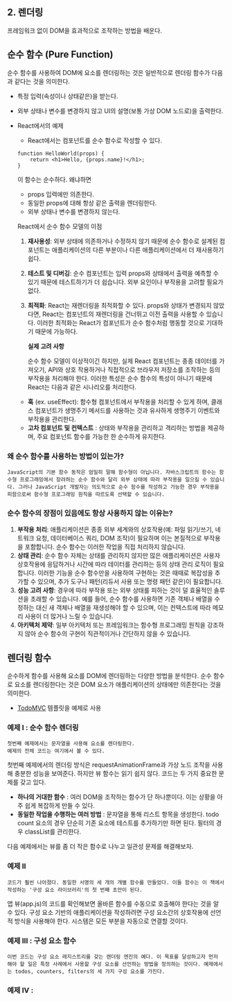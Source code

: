 ## 2. 렌더링
프레임워크 없이 DOM을 효과적으로 조작하는 방법을 배운다.

## 순수 함수 (Pure Function)
순수 함수를 사용하여 DOM에 요소를 렌더링하는 것은 일반적으로 렌더링 함수가 다음과 같다는 것을 의미한다.
* 특정 입력(속성이나 상태같은)을 받는다.
* 외부 상태나 변수를 변경하지 않고 UI의 설명(보통 가상 DOM 노드로)을 출력한다.
* React에서의 예제
    * React에서는 컴포넌트를 순수 함수로 작성할 수 있다.
    ```
    function HelloWorld(props) {
        return <h1>Hello, {props.name}!</h1>;
    }
    ```
    이 함수는 순수하다. 왜냐하면
    * props 입력에만 의존한다.
    * 동일한 props에 대해 항상 같은 출력을 렌더링한다.
    * 외부 상태나 변수를 변경하지 않는다.

    React에서 순수 함수 모델의 이점
    1. **재사용성**: 외부 상태에 의존하거나 수정하지 않기 때문에 순수 함수로 설계된 컴포넌트는 애플리케이션의 다른 부분이나 다른 애플리케이션에서 더 재사용하기 쉽다.
    2. **테스트 및 디버깅**: 순수 컴포넌트는 입력 props와 상태에서 출력을 예측할 수 있기 때문에 테스트하기가 더 쉽습니다. 외부 요인이나 부작용을 고려할 필요가 없다.
    3. **최적화**: React는 재렌더링을 최적화할 수 있다. props와 상태가 변경되지 않았다면, React는 컴포넌트의 재렌더링을 건너뛰고 이전 출력을 사용할 수 있습니다. 이러한 최적화는 React가 컴포넌트가 순수 함수처럼 행동할 것으로 기대하기 때문에 가능하다.
    
        **실제 고려 사항**

        순수 함수 모델이 이상적이긴 하지만, 실제 React 컴포넌트는 종종 데이터를 가져오기, API와 상호 작용하거나 직접적으로 브라우저 저장소를 조작하는 등의 부작용을 처리해야 한다. 이러한 특성은 순수 함수의 특성이 아니기 때문에 React는 다음과 같은 시나리오를 처리한다.
    * **훅** (ex. useEffect): 함수형 컴포넌트에서 부작용을 처리할 수 있게 하며, 클래스 컴포넌트가 생명주기 메서드를 사용하는 것과 유사하게 생명주기 이벤트와 부작용을 관리한다.
    * **고차 컴포넌트 및 컨텍스트** : 상태와 부작용을 관리하고 격리하는 방법을 제공하며, 주요 컴포넌트 함수를 가능한 한 순수하게 유지한다.


### 왜 순수 함수를 사용하는 방법이 있는가?

    JavaScript의 기본 함수 동작은 엄밀히 말해 함수형이 아닙니다. 자바스크립트의 함수는 함수형 프로그래밍에서 장려하는 순수 함수와 달리 외부 상태에 따라 부작용을 일으킬 수 있습니다. 그러나 JavaScript 개발자는 의도적으로 순수 함수를 작성하고 가능한 경우 부작용을 피함으로써 함수형 프로그래밍 원칙을 따르도록 선택할 수 있습니다.

### 순수 함수의 장점이 있음에도 항상 사용하지 않는 이유는?
 1. **부작용 처리**: 애플리케이션은 종종 외부 세계와의 상호작용(예: 파일 읽기/쓰기, 네트워크 요청, 데이터베이스 쿼리, DOM 조작)이 필요하며 이는 본질적으로 부작용을 포함합니다. 순수 함수는 이러한 작업을 직접 처리하지 않습니다.
2. **상태 관리**: 순수 함수 자체는 상태를 관리하지 않지만 많은 애플리케이션은 사용자 상호작용에 응답하거나 시간에 따라 데이터를 관리하는 등의 상태 관리 로직이 필요합니다. 이러한 기능을 순수 함수만을 사용하여 구현하는 것은 때때로 복잡성을 추가할 수 있으며, 추가 도구나 패턴(리듀서 사용 또는 명령 패턴 같은)이 필요합니다.
3. **성능 고려 사항**: 경우에 따라 부작용 또는 외부 상태를 피하는 것이 덜 효율적인 솔루션을 초래할 수 있습니다. 예를 들어, 순수 함수를 사용하면 기존 객체나 배열을 수정하는 대신 새 객체나 배열을 재생성해야 할 수 있으며, 이는 컨텍스트에 따라 메모리 사용이 더 많거나 느릴 수 있습니다.
4. **아키텍처 제약**: 일부 아키텍처 또는 프레임워크는 함수형 프로그래밍 원칙을 강조하지 않아 순수 함수의 구현이 직관적이거나 간단하지 않을 수 있습니다.

## 렌더링 함수
순수하게 함수를 사용해 요소를 DOM에 렌더링하는 다양한 방법을 분석한다.
순수 함수로 요소를 렌더링한다는 것은 DOM 요소가 애플리케이션의 상태에만 의존한다는 것을 의미한다.
* [TodoMVC][1] 템플릿을 예제로 사용 

### 예제 I : 순수 함수 렌더링
    첫번째 예제에서는 문자열을 사용해 요소를 렌더링한다.
    예제의 전체 코드는 여기에서 볼 수 있다.
첫번째 예제에서의 렌더링 방식은 requestAnimationFrame과 가상 노드 조작을 사용해 충분한 성능을 보여준다. 하지만 뷰 함수는 읽기 쉽지 않다. 코드는 두 가지 중요한 문제를 갖고 있다.
* **하나의 거대한 함수** : 여러 DOM을 조작하는 함수가 단 하나뿐이다. 이는 상황을 아주 쉽게 복잡하게 만들 수 있다.
* **동일한 작업을 수행하는 여러 방법** : 문자열을 통해 리스트 항목을 생성한다. todo count 요소의 경우 단순히 기존 요소에 테스트를 추가하기만 하면 된다. 필터의 경우 classList를 관리한다.

다음 예제에서는 뷰를 좀 더 작은 함수로 나누고 일관성 문제를 해결해보자.

### 예제 II
    코드가 훨씬 나아졌다. 동일한 서명의 세 개의 개별 함수를 만들었다. 이들 함수는 이 책에서 작성하는 '구성 요소 라이브러리'의 첫 번째 초안이 된다.

앱 뷰(app.js)의 코드를 확인해보면 올바른 함수를 수동으로 호출해야 한다는 것을 알 수 있다. 구성 요소 기반의 애플리케이션을 작성하려면 구성 요소간의 상호작용에 선언적 방식을 사용해야 한다. 시스템은 모든 부분을 자동으로 연결할 것이다.

### 예제 III : 구성 요소 함수
    이번 코드는 구성 요소 레지스트리를 갖는 렌더링 엔진의 예다. 이 목표를 달성하고자 먼저 해야 할 일은 특정 사례에서 사용할 구성 요소를 선언하는 방법을 정의하는 것이다. 예제에서는 todos, counters, filters의 세 가지 구성 요소를 가진다.


### 예제 IV : 


[1]: https://todomvc.com/